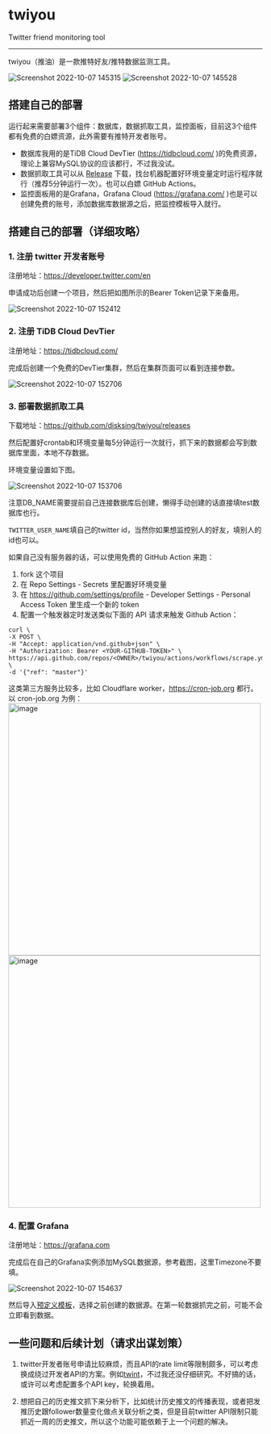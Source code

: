 # twiyou

Twitter friend monitoring tool

----

twiyou（推油）是一款推特好友/推特数据监测工具。

![Screenshot 2022-10-07 145315](https://user-images.githubusercontent.com/12077877/194486031-dddb414b-905c-4422-9f47-ada4d2a39545.png)
![Screenshot 2022-10-07 145528](https://user-images.githubusercontent.com/12077877/194486415-3f53bc70-b82f-42ad-b7c8-f0051a5e7443.png)

## 搭建自己的部署

运行起来需要部署3个组件：数据库，数据抓取工具，监控面板，目前这3个组件都有免费的白嫖资源，此外需要有推特开发者账号。

- 数据库我用的是TiDB Cloud DevTier (https://tidbcloud.com/ )的免费资源，理论上兼容MySQL协议的应该都行，不过我没试。
- 数据抓取工具可以从 [Release](https://github.com/disksing/twiyou/releases) 下载，找台机器配置好环境变量定时运行程序就行（推荐5分钟运行一次）。也可以白嫖 GitHub Actions。
- 监控面板用的是Grafana，Grafana Cloud (https://grafana.com/ )也是可以创建免费的账号，添加数据库数据源之后，把监控模板导入就行。

## 搭建自己的部署（详细攻略）

### 1. 注册 twitter 开发者账号

注册地址：https://developer.twitter.com/en

申请成功后创建一个项目，然后把如图所示的Bearer Token记录下来备用。

![Screenshot 2022-10-07 152412](https://user-images.githubusercontent.com/12077877/194496392-21d8939d-0044-4070-b7a4-272963f5868d.png)

### 2. 注册 TiDB Cloud DevTier

注册地址：https://tidbcloud.com/

完成后创建一个免费的DevTier集群，然后在集群页面可以看到连接参数。

![Screenshot 2022-10-07 152706](https://user-images.githubusercontent.com/12077877/194497136-7d33c809-327d-4d63-9a01-ffc39f1e73f3.png)

### 3. 部署数据抓取工具

下载地址：https://github.com/disksing/twiyou/releases

然后配置好crontab和环境变量每5分钟运行一次就行，抓下来的数据都会写到数据库里面，本地不存数据。

环境变量设置如下图。

![Screenshot 2022-10-07 153706](https://user-images.githubusercontent.com/12077877/194498629-d8a8972f-2545-4469-b26e-c563b242f8b2.png)

注意DB_NAME需要提前自己连接数据库后创建，懒得手动创建的话直接填test数据库也行。

`TWITTER_USER_NAME`填自己的twitter id，当然你如果想监控别人的好友，填别人的id也可以。

如果自己没有服务器的话，可以使用免费的 GitHub Action 来跑：
1. fork 这个项目
2. 在 Repo Settings - Secrets 里配置好环境变量
3. 在 https://github.com/settings/profile - Developer Settings - Personal Access Token 里生成一个新的 token
4. 配置一个触发器定时发送类似下面的 API 请求来触发 Github Action：
```shell
curl \
-X POST \
-H "Accept: application/vnd.github+json" \
-H "Authorization: Bearer <YOUR-GITHUB-TOKEN>" \
https://api.github.com/repos/<OWNER>/twiyou/actions/workflows/scrape.yml/dispatches \
-d '{"ref": "master"}'
```

这类第三方服务比较多，比如 Cloudflare worker，https://cron-job.org 都行。以 cron-job.org 为例：
<img width="500" alt="image" src="https://user-images.githubusercontent.com/10510431/194699857-750ddb69-a377-4be0-a26d-9af24951c430.png">
<img width="500" alt="image" src="https://user-images.githubusercontent.com/10510431/194699890-629095d5-1619-41b7-a234-8fcbf3235358.png">


### 4. 配置 Grafana

注册地址：https://grafana.com

完成后在自己的Grafana实例添加MySQL数据源，参考截图，这里Timezone不要填。

![Screenshot 2022-10-07 154637](https://user-images.githubusercontent.com/12077877/194501010-32e40820-f282-4f4e-b627-392cd375ec33.png)

然后导入[预定义模板](https://raw.githubusercontent.com/disksing/twiyou/master/grafana/twitter-statistics.json)，选择之前创建的数据源。在第一轮数据抓完之前，可能不会立即看到数据。

## 一些问题和后续计划（请求出谋划策）

1. twitter开发者账号申请比较麻烦，而且API的rate limit等限制颇多，可以考虑换成绕过开发者API的方案。例如[twint](https://github.com/twintproject/twint)，不过我还没仔细研究。不好搞的话，或许可以考虑配置多个API key，轮换着用。

2. 想把自己的历史推文抓下来分析下，比如统计历史推文的传播表现，或者把发推历史跟follower数量变化做点关联分析之类，但是目前twitter API限制只能抓近一周的历史推文，所以这个功能可能依赖于上一个问题的解决。
